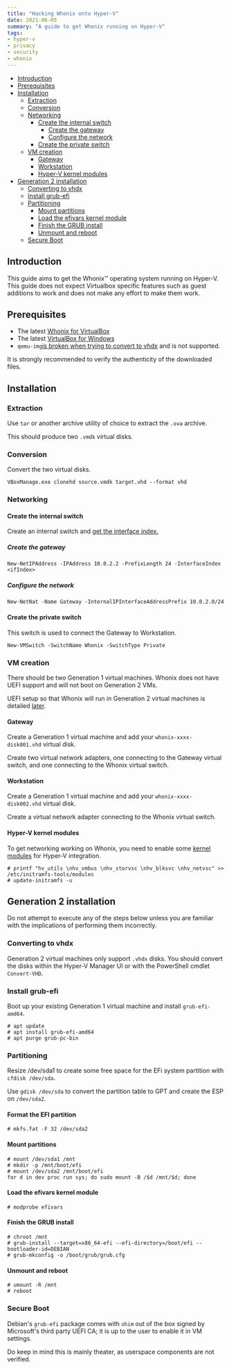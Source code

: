 ```yaml
---
title: "Hacking Whonix onto Hyper-V"
date: 2021-06-05
summary: "A guide to get Whonix running on Hyper-V"
tags:
- hyper-v
- privacy
- security
- whonix
---
```


* [Introduction](#introduction)
* [Prerequisites](#prerequisites)
* [Installation](#installation)
    * [Extraction](#extraction)
    * [Conversion](#conversion)
    * [Networking](#networking)
        * [Create the internal switch](#create-the-internal-switch)
            * [Create the gateway](#create-the-gateway)
            * [Configure the network](#configure-the-network)
        * [Create the private switch](#create-the-private-switch)
    * [VM creation](#vm-creation)
        * [Gateway](#gateway)
        * [Workstation](#workstation)
        * [Hyper-V kernel modules](#hyper-v-kernel-modules)
* [Generation 2 installation](#generation-2-installation)
    * [Converting to vhdx](#converting-to-vhdx)
    * [Install grub-efi](#install-grub-efi)
    * [Partitioning](#partitioning)
        * [Mount partitions](#mount-partitions)
        * [Load the efivars kernel module](#load-the-efivars-kernel-module)
        * [Finish the GRUB install](#finish-the-grub-install)
        * [Unmount and reboot](#unmount-and-reboot)
    * [Secure Boot](#secure-boot)

## Introduction

This guide aims to get the Whonix™ operating system running on Hyper-V. This guide does not expect Virtualbox specific features such as guest additions to work and does not make any effort to make them work.

## Prerequisites

* The latest [Whonix for VirtualBox](https://www.whonix.org/wiki/VirtualBox)
* The latest [VirtualBox for Windows](https://www.virtualbox.org/wiki/Downloads)
* `qemu-img`[is broken when trying to convert to vhdx](https://gitlab.com/qemu-project/qemu/-/issues/250) and is not supported.

It is strongly recommended to verify the authenticity of the downloaded files.

## Installation

### Extraction

Use `tar` or another archive utility of choice to extract the `.ova` archive.

This should produce two `.vmdk` virtual disks.

### Conversion

Convert the two virtual disks.

```
VBoxManage.exe clonehd source.vmdk target.vhd --format vhd
```

### Networking

#### Create the internal switch

Create an internal switch and [get the interface index.](https://docs.microsoft.com/en-us/virtualization/hyper-v-on-windows/user-guide/setup-nat-network#create-a-nat-virtual-network)

##### Create the gateway

```
New-NetIPAddress -IPAddress 10.0.2.2 -PrefixLength 24 -InterfaceIndex <ifIndex>
```

##### Configure the network

```
New-NetNat -Name Gateway -InternalIPInterfaceAddressPrefix 10.0.2.0/24
```

#### Create the private switch

This switch is used to connect the Gateway to Workstation.

```
New-VMSwitch -SwitchName Whonix -SwitchType Private
```

### VM creation 

There should be two Generation 1 virtual machines. Whonix does not have UEFI support and will not boot on Generation 2 VMs. 

UEFI setup so that Whonix will run in Generation 2 virtual machines is detailed [later](#generation-2-installation).

#### Gateway

Create a Generation 1 virtual machine and add your `whonix-xxxx-disk001.vhd` virtual disk.

Create two virtual network adapters, one connecting to the Gateway virtual switch, and one connecting to the Whonix virtual switch.

#### Workstation

Create a Generation 1 virtual machine and add your `whonix-xxxx-disk002.vhd` virtual disk.

Create a virtual network adapter connecting to the Whonix virtual switch.

#### Hyper-V kernel modules

To get networking working on Whonix, you need to enable some [kernel modules](https://blog.jitdor.com/2020/02/08/enable-hyper-v-integration-services-for-your-ubuntu-guest-vms/) for Hyper-V integration.

```
# printf "hv_utils \nhv_vmbus \nhv_storvsc \nhv_blksvc \nhv_netvsc" >> /etc/initramfs-tools/modules
# update-initramfs -u
```

## Generation 2 installation

Do not attempt to execute any of the steps below unless you are familiar with the implications of performing them incorrectly.

### Converting to vhdx

Generation 2 virtual machines only support `.vhdx` disks. You should convert the disks within the Hyper-V Manager UI or with the PowerShell cmdlet `Convert-VHD`.

### Install grub-efi

Boot up your existing Generation 1 virtual machine and install `grub-efi-amd64`.

```
# apt update
# apt install grub-efi-amd64
# apt purge grub-pc-bin
```

### Partitioning

Resize /dev/sda1 to create some free space for the EFi system partition with `cfdisk /dev/sda`.

Use `gdisk /dev/sda` to convert the partition table to GPT and create the ESP on `/dev/sda2`.

#### Format the EFI partition

```
# mkfs.fat -F 32 /dev/sda2
```

#### Mount partitions

```
# mount /dev/sda1 /mnt
# mkdir -p /mnt/boot/efi
# mount /dev/sda2 /mnt/boot/efi
for d in dev proc run sys; do sudo mount -B /$d /mnt/$d; done
```

#### Load the efivars kernel module

```
# modprobe efivars
```

#### Finish the GRUB install

```
# chroot /mnt
# grub-install --target=x86_64-efi --efi-directory=/boot/efi --bootloader-id=DEBIAN
# grub-mkconfig -o /boot/grub/grub.cfg
```

#### Unmount and reboot

```
# umount -R /mnt
# reboot
```

### Secure Boot

Debian's `grub-efi` package comes with `shim` out of the box signed by Microsoft's third party UEFI CA; it is up to the user to enable it in VM settings.

Do keep in mind this is mainly theater, as userspace components are not verified.
